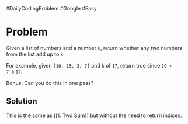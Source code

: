 #DailyCodingProblem #Google #Easy 
# Problem

Given a list of numbers and a number `k`, return whether any two numbers from the list add up to `k`.

For example, given `[10, 15, 3, 7]` and `k` of `17`, return true since `10 + 7` is `17`.

Bonus: Can you do this in one pass?

## Solution

This is the same as [[1. Two Sum]] but without the need to return indices.